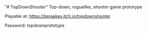 "# TopDownShooter" 
Top-down, roguelike, shooter game prototype

Playable at: 
https://beraakay.itch.io/topdownshooter

Password: topdownprototype
